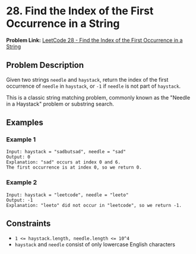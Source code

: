 # 28. Find the Index of the First Occurrence in a String

**Problem Link:** [LeetCode 28 - Find the Index of the First Occurrence in a String](https://leetcode.com/problems/find-the-index-of-the-first-occurrence-in-a-string/description/)

## Problem Description

Given two strings `needle` and `haystack`, return the index of the first occurrence of `needle` in `haystack`, or `-1` if `needle` is not part of `haystack`.

This is a classic string matching problem, commonly known as the "Needle in a Haystack" problem or substring search.

## Examples

### Example 1
```
Input: haystack = "sadbutsad", needle = "sad"
Output: 0
Explanation: "sad" occurs at index 0 and 6.
The first occurrence is at index 0, so we return 0.
```

### Example 2
```
Input: haystack = "leetcode", needle = "leeto"
Output: -1
Explanation: "leeto" did not occur in "leetcode", so we return -1.
```

## Constraints

- `1 <= haystack.length, needle.length <= 10^4`
- `haystack` and `needle` consist of only lowercase English characters